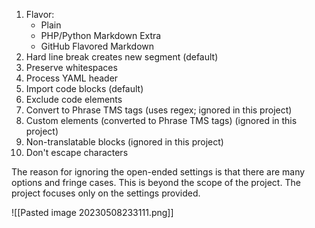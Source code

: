 
1. Flavor:
	- Plain
	- PHP/Python Markdown Extra
	- GitHub Flavored Markdown
2. Hard line break creates new segment (default)
3. Preserve whitespaces
4. Process YAML header
5. Import code blocks (default)
6. Exclude code elements
7. Convert to Phrase TMS tags (uses regex; ignored in this project)
8. Custom elements (converted to Phrase TMS tags) (ignored in this project)
9. Non-translatable blocks (ignored in this project)
10. Don't escape characters

The reason for ignoring the open-ended settings is that there are many options and fringe cases. This is beyond the scope of the project. The project focuses only on the settings provided.

![[Pasted image 20230508233111.png]]